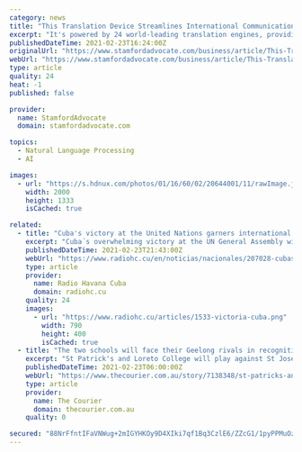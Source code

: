 ```yaml
---
category: news
title: "This Translation Device Streamlines International Communication"
excerpt: "It's powered by 24 world-leading translation engines, providing quick, highly-accurate translations in 104 languages. It even translates against different accents and dialects. This device is equipped with four omnidirectional microphones and an AGC algorithm that can record up to four hours of a single speech."
publishedDateTime: 2021-02-23T16:24:00Z
originalUrl: "https://www.stamfordadvocate.com/business/article/This-Translation-Device-Streamlines-International-15971934.php"
webUrl: "https://www.stamfordadvocate.com/business/article/This-Translation-Device-Streamlines-International-15971934.php"
type: article
quality: 24
heat: -1
published: false

provider:
  name: StamfordAdvocate
  domain: stamfordadvocate.com

topics:
  - Natural Language Processing
  - AI

images:
  - url: "https://s.hdnux.com/photos/01/16/60/02/20644001/11/rawImage.jpg"
    width: 2000
    height: 1333
    isCached: true

related:
  - title: "Cuba's victory at the United Nations garners international recognition"
    excerpt: "Cuba´s overwhelming victory at the UN General Assembly with the passing of the resolution demanding the end of the US blockade, has elicited international recognition."
    publishedDateTime: 2021-02-23T21:43:00Z
    webUrl: "https://www.radiohc.cu/en/noticias/nacionales/207028-cubas-victory-at-the-united-nations-garners-international-recognition"
    type: article
    provider:
      name: Radio Havana Cuba
      domain: radiohc.cu
    quality: 24
    images:
      - url: "https://www.radiohc.cu/articles/1533-victoria-cuba.png"
        width: 790
        height: 400
        isCached: true
  - title: "The two schools will face their Geelong rivals in recognition of International Women's Day"
    excerpt: "St Patrick's and Loreto College will play against St Joseph's and Sacred Heart College respectively next Tuesday at GMHBA Stadium, Geelong."
    publishedDateTime: 2021-02-23T06:00:00Z
    webUrl: "https://www.thecourier.com.au/story/7138348/st-patricks-and-loreto-college-to-battle-geelong-schools-video/"
    type: article
    provider:
      name: The Courier
      domain: thecourier.com.au
    quality: 0

secured: "88NrFfntIFaVNWug+2mIGYHKOy9D4XIki7qf1Bq3CzlE6/ZZcG1/1pyPPMuOzKkU6gVpdYI73GINcXm8qmpbqG+1eZtNhCptgMvepcYl7wgTxIvSIqg4RkGPJtiOTp2G0xtJhDeTvUC8kzP3HAfntOwvxMnzjQGRfwqr660nFBLmY8mzbPKAqihTo96Hb8o+P7qsjEXLBIKSGxrd/lYo+JEh7Cybc+MU2YNNzE2xJ1CP4VEf4liXsYP2mKfrCQyZU0t6j7Oz8Lft6eSIu1orbNl/2PKbEJPGtyvJbQWdvDX9xDfXNvg/1mgRIXRDGPsANOVGyairX6PEQMqnXQHloW69O5buVrjf8BEA5gpZzqM=;kH+AKM4RZMsjBFiknf74nw=="
---
```


